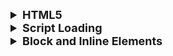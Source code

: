 <details >
 <summary style="font-size: large; font-weight: bold">HTML5</summary>

![img_3.png](img_3.png)

1. Tag
```html
<title>
```

2. Element
```html
<title>Hello</title>
```

3. Attribute
```html
<title id="head">Hello</title>
```

1. New HTML Elements better for Semantic

![img_4.png](img_4.png)

2. Native video support
![img_5.png](img_5.png)

https://www.greatfrontend.com/questions/quiz/html5-as-an-open-web-platform-building-blocks?format=quiz

---
</details>





<details >
 <summary style="font-size: large; font-weight: bold">Script Loading</summary>

Render-blocking resources can include scripts, stylesheets, and HTML imports.

![img_6.png](img_6.png)
![img.png](img.png)

**Case-1 & 6:** 
- The script starts executing as soon as they are encountered

**Case-2:**
- As soon as scripts are encountered, HTML parsing is stopped and
we load the script then starts executing. JS file are Parser blocking

**Case-3(End Of Body):**
- Once all HTML is parsed, scripts load and execute

**Case-4(Defer):**
- Scripts load parallelly, and as soon as HTML parsing is done we execute the 
script
- It maintains the order of execution of scripts as it is declared, hence 
good for a situation when we have interdependency of a script on each other

**Case-5(Async):**
- Scripts loads parallelly and as soon as loading complete it start 
executing and stop HTML parsing.
- Sequence of script execution is not guarantee, hence it is useful for
loading scripts which has no dependency like Google Analytics

**Note:** Even though `async` and `defer` help to make script downloading asynchronous, the scripts are still eventually executed on the main thread. If these scripts are computationally intensive, it can result in laggy/frozen UI. [Partytown](https://partytown.builder.io/) is a library that helps relocate script executions into a [web worker](https://developer.mozilla.org/en-US/docs/Web/API/Web_Workers_API) and off the [main thread](https://developer.mozilla.org/en-US/docs/Glossary/Main_thread), which is great for third-party scripts where you do not have control over the code.

https://www.greatfrontend.com/questions/quiz/describe-the-difference-between-script-async-and-script-defer?practice=practice&tab=quiz

![img_1.png](img_1.png)
![img_2.png](img_2.png)


<details >
 <summary style="font-size: medium; font-weight: bold">Why is it generally a good idea to position CSS link between head and JS scripts just before body?</summary>

https://www.greatfrontend.com/questions/quiz/css-link-between-head-and-js-script-just-before-body?practice=practice&tab=quiz

In a nutshell, such a placement of CSS `<link>`s and JavaScript `<script>`s allows for faster rendering of the page and better overall performance.

### Placing `<link>`s in `<head>`

Putting `<link>`s in `<head>` is part of the proper specification in building an optimized website. When a page first loads, HTML and CSS are being parsed simultaneously; HTML creates the DOM (Document Object Model) and CSS creates the CSSOM (CSS Object Model). Both are needed to create the visuals in a website, allowing for a quick "first meaningful paint" timing. Placing CSS `<link>`s in the `<head>` ensures that the stylesheets are loaded and ready for use when the browser starts rendering the page.


### Placing `<script>`s just before `</body>`

`<script>` tags block HTML parsing while they are being downloaded and executed which can slow down the display of your page. Placing the `<script>`s at the bottom will allow the HTML to be parsed and displayed to the user first.

An exception for positioning of `<script>`s at the bottom is when your script contains `document.write()`, but these days it's not a good practice to use `document.write()`. Also, placing `<script>`s at the bottom means that the browser cannot start downloading the scripts until the entire document is parsed. This ensures your code that needs to manipulate DOM elements will not throw an error and halt the entire script. If you need to put `<script>`s in the `<head>`, use the `defer` attribute, which will achieve the same effect of running the script only after the HTML is parsed but the browser can kick off the network request earlier to download the script.

Keep in mind that putting scripts just before the closing `</body>` tag will create the illusion that the page loads faster on an empty cache (since the scripts won't block downloading the rest of the document). However, if you have some code you want to run during page load, it will only start executing after the entire page has loaded. If you put those scripts in the `<head>` tag, they would start executing before - so on a primed cache the page would actually appear to load faster.

### `<head>` and `<body>` tags are now optional

As per the HTML5 specification, certain HTML tags like `<head>` and `<body>` are optional. Google's style guide even recommends removing them to save bytes. However, this practice is still not widely adopted and the performance gain is likely to be minimal and for most sites it's not likely going to matter.

---
</details>


---
</details>



<details >
 <summary style="font-size: large; font-weight: bold">Block and Inline Elements</summary>

An inline element does not start on a new line.

An inline element only takes up as much width as necessary.

```html
    <a>
    <button>
    <img>
    <input>
    <script>
    <select>
    <textarea>
    <label>
    <abbr>
    <acronym>
    <b>
    <bdo>
    <big>
    <br>
    <cite>
    <code>
    <dfn>
    <em>
    <i>
    <kbd><map><object><output><q><samp><small><span><strong><sub><sup><time><tt><var>
```

**Note:** An `inline element` **cannot** contain a `block-level` element!

---
</details>


